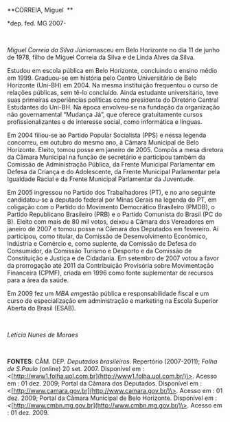 **CORREIA, Miguel  **

\*dep. fed. MG 2007-

 

*Miguel Correia da Silva Júnior*nasceu em Belo Horizonte no dia 11 de
junho de 1978, filho de Miguel Correia da Silva e de Linda Alves da
Silva.

Estudou em escola pública em Belo Horizonte, concluindo o ensino médio
em 1999. Graduou-se em história pelo Centro Universitário de Belo
Horizonte (Uni-BH) em 2004. Na mesma instituição frequentou o curso de
relações públicas, sem tê-lo concluído. Ainda estudante universitário,
teve suas primeiras experiências políticas como presidente do Diretório
Central Estudantes do Uni-BH. Na época envolveu-se na fundação da
organização não governamental “Mudança Já”, que oferece gratuitamente
cursos profissionalizantes e de interesse social, como informática e
línguas.

Em 2004 filiou-se ao Partido Popular Socialista (PPS) e nessa legenda
concorreu, em outubro do mesmo ano, à Câmara Municipal de Belo
Horizonte. Eleito, tomou posse em janeiro de 2005. Compôs a mesa
diretora da Câmara Municipal na função de secretário e participou também
da Comissão de Administração Pública, da Frente Municipal Parlamentar em
Defesa da Criança e do Adolescente, da Frente Municipal Parlamentar pela
Igualdade Racial e da Frente Municipal Parlamentar da Juventude.

Em 2005 ingressou no Partido dos Trabalhadores (PT), e no ano seguinte
candidatou-se a deputado federal por Minas Gerais na legenda do PT, em
coligação com o Partido do Movimento Democrático Brasileiro (PMDB), o
Partido Republicano Brasileiro (PRB) e o Partido Comunista do Brasil (PC
do B). Eleito com mais de 80 mil votos, deixou a Câmara dos Vereadores
em janeiro de 2007 e tomou posse na Câmara dos Deputados em fevereiro.
Aí participou, como titular, da Comissão de Desenvolvimento Econômico,
Indústria e Comércio e, como suplente, da Comissão de Defesa do
Consumidor, da Comissão Turismo e Desporto e da Comissão de Constituição
e Justiça e de Cidadania. Em setembro de 2007 votou a favor da
prorrogação até 2011 da Contribuição Provisória sobre Movimentação
Financeira (CPMF), criada em 1996 como fonte suplementar de recursos
para a área da saúde.

Em 2009 fez um *MBA em*gestão pública e responsabilidade fiscal e um
curso de especialização em administração e marketing na Escola Superior
Aberta do Brasil (ESAB).

 

*Letícia Nunes de Moraes*

 

**FONTES**: CÂM. DEP. *Deputados brasileiros*. Repertório (2007-2011);
*Folha de S.Paulo* (online) 20 set. 2007. Disponível em :
\<[http://www1.folha.uol.com.br](http://www1.folha.uol.com.br/)\>.
Acesso em : 01 dez. 2009; Portal da Câmara dos Deputados. Disponível em
: \<[http://www.camara.gov.br](http://www.camara.gov.br/)\>. Acesso em :
01 dez. 2009; Portal da Câmara Municipal de Belo Horizonte. Disponível
em : \<[http://www.cmbn.mg.gov.br](http://www.cmbn.mg.gov.br/)\>. Acesso
em : 01 dez. 2009.  

 

 

 

 
